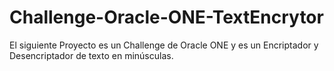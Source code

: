 # Challenge-Oracle-ONE-TextEncrytor
El siguiente Proyecto es un Challenge de Oracle ONE y es un Encriptador y Desencriptador de texto en minúsculas.
